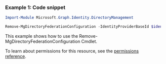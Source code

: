 ### Example 1: Code snippet

```powershellImport-Module Microsoft.Graph.Identity.DirectoryManagement

Remove-MgDirectoryFederationConfiguration -IdentityProviderBaseId $identityProviderBaseId
```
This example shows how to use the Remove-MgDirectoryFederationConfiguration Cmdlet.
To learn about permissions for this resource, see the [permissions reference](/graph/permissions-reference).

